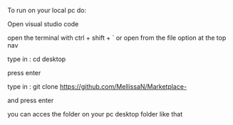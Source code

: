 To run on your local pc do:

Open visual studio code

open the terminal with ctrl + shift + ` or open from the file option at the top nav

type in  : cd desktop 

press enter

type in  : git clone https://github.com/MellissaN/Marketplace-

and press enter

you can acces the folder on your pc desktop folder like that
